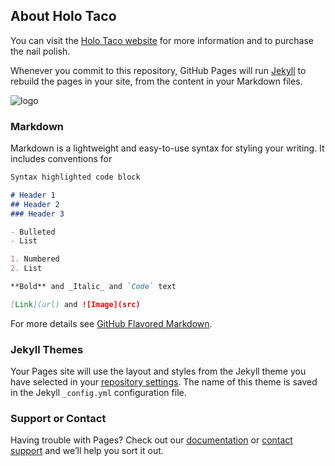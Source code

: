 ## About Holo Taco

You can visit the [Holo Taco website](https://www.holotaco.com/) for more information and to purchase the nail polish.

Whenever you commit to this repository, GitHub Pages will run [Jekyll](https://jekyllrb.com/) to rebuild the pages in your site, from the content in your Markdown files.

![logo](https://cdn.shopify.com/s/files/1/0050/3001/9162/t/2/assets/zendesk-avatar_200x.jpg?v=8375691822647145024 "Holo Taco Logo")
### Markdown

Markdown is a lightweight and easy-to-use syntax for styling your writing. It includes conventions for

```markdown
Syntax highlighted code block

# Header 1
## Header 2
### Header 3

- Bulleted
- List

1. Numbered
2. List

**Bold** and _Italic_ and `Code` text

[Link](url) and ![Image](src)
```

For more details see [GitHub Flavored Markdown](https://guides.github.com/features/mastering-markdown/).

### Jekyll Themes

Your Pages site will use the layout and styles from the Jekyll theme you have selected in your [repository settings](https://github.com/mythrik03/Website/settings/pages). The name of this theme is saved in the Jekyll `_config.yml` configuration file.

### Support or Contact

Having trouble with Pages? Check out our [documentation](https://docs.github.com/categories/github-pages-basics/) or [contact support](https://support.github.com/contact) and we’ll help you sort it out.
